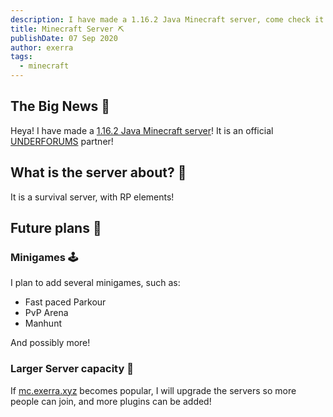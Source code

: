 ```yaml
---
description: I have made a 1.16.2 Java Minecraft server, come check it out!
title: Minecraft Server ⛏
publishDate: 07 Sep 2020
author: exerra
tags:
  - minecraft
---
```

## The Big News 📢
Heya! I have made a [1.16.2 Java Minecraft server](https://exerra.xyz/mc/)! It is an official [UNDERFORUMS](https://underforums.com) partner! 

## What is the server about? 🤔
It is a survival server, with RP elements!

## Future plans 🔮

### Minigames 🕹
I plan to add several minigames, such as:
* Fast paced Parkour
* PvP Arena
* Manhunt

And possibly more!

### Larger Server capacity 💾
If [mc.exerra.xyz](https://exerra.xyz/mc/) becomes popular, I will upgrade the servers so more people can join, and more plugins can be added! 